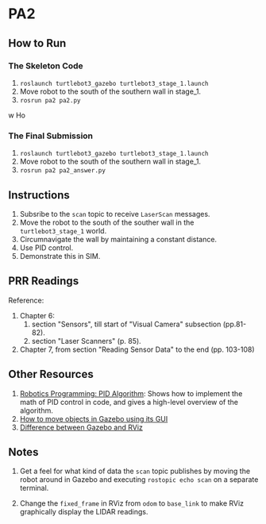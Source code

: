 # PA2

## How to Run

### The Skeleton Code

1. `roslaunch turtlebot3_gazebo turtlebot3_stage_1.launch`
2. Move robot to the south of the southern wall in stage_1.
3. `rosrun pa2 pa2.py`

w Ho

### The Final Submission

1. `roslaunch turtlebot3_gazebo turtlebot3_stage_1.launch`
2. Move robot to the south of the southern wall in stage_1.
3. `rosrun pa2 pa2_answer.py`

## Instructions

1. Subsribe to the `scan` topic to receive `LaserScan` messages.
2. Move the robot to the south of the souther wall in the `turtlebot3_stage_1` world.
3. Circumnavigate the wall by maintaining a constant distance.
4. Use PID control.
5. Demonstrate this in SIM.

## PRR Readings

Reference:

1. Chapter 6:
   1. section "Sensors", till start of "Visual Camera" subsection (pp.81-82).
   2. section "Laser Scanners" (p. 85).
2. Chapter 7, from section "Reading Sensor Data" to the end (pp. 103-108)

## Other Resources

1. [Robotics Programming: PID Algorithm](https://www.youtube.com/watch?v=dynSWBXu9aA): Shows how to implement the math of PID control in code, and gives a high-level overview of the algorithm.
2. [How to move objects in Gazebo using its GUI](https://answers.gazebosim.org//question/13445/how-to-move-objects-and-robot-models-using-gui/)
3. [Difference between Gazebo and RViz](https://answers.ros.org/question/200044/different-between-gazebo-and-rviz/)

## Notes

1. Get a feel for what kind of data the `scan` topic publishes by moving the robot around in Gazebo and executing `rostopic echo scan` on a separate terminal.

2. Change the `fixed_frame` in RViz from `odom` to `base_link` to make RViz graphically display the LIDAR readings.
